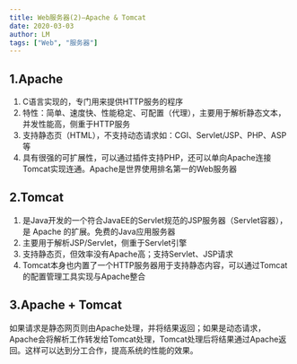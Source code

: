 ```yaml
---
title: Web服务器(2)—Apache & Tomcat
date: 2020-03-03
author: LM
tags: ["Web", "服务器"]
---
```


## 1.Apache

1. C语言实现的，专门用来提供HTTP服务的程序
2. 特性：简单、速度快、性能稳定、可配置（代理），主要用于解析静态文本，并发性能高，侧重于HTTP服务
3. 支持静态页（HTML），不支持动态请求如：CGI、Servlet/JSP、PHP、ASP等
4. 具有很强的可扩展性，可以通过插件支持PHP，还可以单向Apache连接Tomcat实现连通。Apache是世界使用排名第一的Web服务器

## 2.Tomcat

1. 是Java开发的一个符合JavaEE的Servlet规范的JSP服务器（Servlet容器），是 Apache 的扩展。免费的Java应用服务器
2. 主要用于解析JSP/Servlet，侧重于Servlet引擎
3. 支持静态页，但效率没有Apache高；支持Servlet、JSP请求
4. Tomcat本身也内置了一个HTTP服务器用于支持静态内容，可以通过Tomcat的配置管理工具实现与Apache整合

## 3.Apache + Tomcat

如果请求是静态网页则由Apache处理，并将结果返回；如果是动态请求，Apache会将解析工作转发给Tomcat处理，Tomcat处理后将结果通过Apache返回。这样可以达到分工合作，提高系统的性能的效果。
